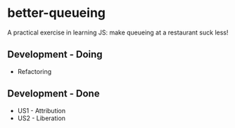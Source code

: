 # better-queueing
A practical exercise in learning JS: make queueing at a restaurant suck less!

## Development - Doing
* Refactoring

## Development - Done
* US1 - Attribution
* US2 - Liberation
